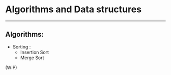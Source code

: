 **Algorithms and Data structures** 
=======
--------


Algorithms:
--

- Sorting : 
	*	Insertion Sort
	*	Merge Sort


(WIP)